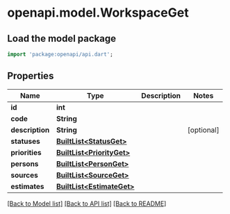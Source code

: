# openapi.model.WorkspaceGet

## Load the model package
```dart
import 'package:openapi/api.dart';
```

## Properties
Name | Type | Description | Notes
------------ | ------------- | ------------- | -------------
**id** | **int** |  | 
**code** | **String** |  | 
**description** | **String** |  | [optional] 
**statuses** | [**BuiltList&lt;StatusGet&gt;**](StatusGet.md) |  | 
**priorities** | [**BuiltList&lt;PriorityGet&gt;**](PriorityGet.md) |  | 
**persons** | [**BuiltList&lt;PersonGet&gt;**](PersonGet.md) |  | 
**sources** | [**BuiltList&lt;SourceGet&gt;**](SourceGet.md) |  | 
**estimates** | [**BuiltList&lt;EstimateGet&gt;**](EstimateGet.md) |  | 

[[Back to Model list]](../README.md#documentation-for-models) [[Back to API list]](../README.md#documentation-for-api-endpoints) [[Back to README]](../README.md)


